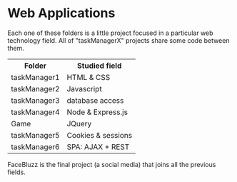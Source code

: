 <h1>Web Applications </h1>
Each one of these folders is a little project focused in a particular web technology field. All of "taskManagerX" projects share some code between them.

<table>
  <tr><th>Folder</th><th>Studied field</th></tr>
  <tr><td>taskManager1</td><td>HTML & CSS</td></tr>
  <tr><td>taskManager2</td><td>Javascript</td></tr>
  <tr><td>taskManager3</td><td>database access</td></tr>
  <tr><td>taskManager4</td><td>Node & Express.js</td></tr>
  <tr><td>Game</td><td>JQuery</td></tr>
  <tr><td>taskManager5</td><td>Cookies & sessions</td></tr>
  <tr><td>taskManager6</td><td>SPA: AJAX + REST</td></tr>
  </tr>
  </table>
  <p>FaceBluzz is the final project (a social media) that joins all the previous fields.</p>
